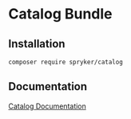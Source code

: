 # Catalog Bundle

## Installation

```
composer require spryker/catalog
```

## Documentation

[Catalog Documentation](https://spryker.github.io/catalog/index.html)
